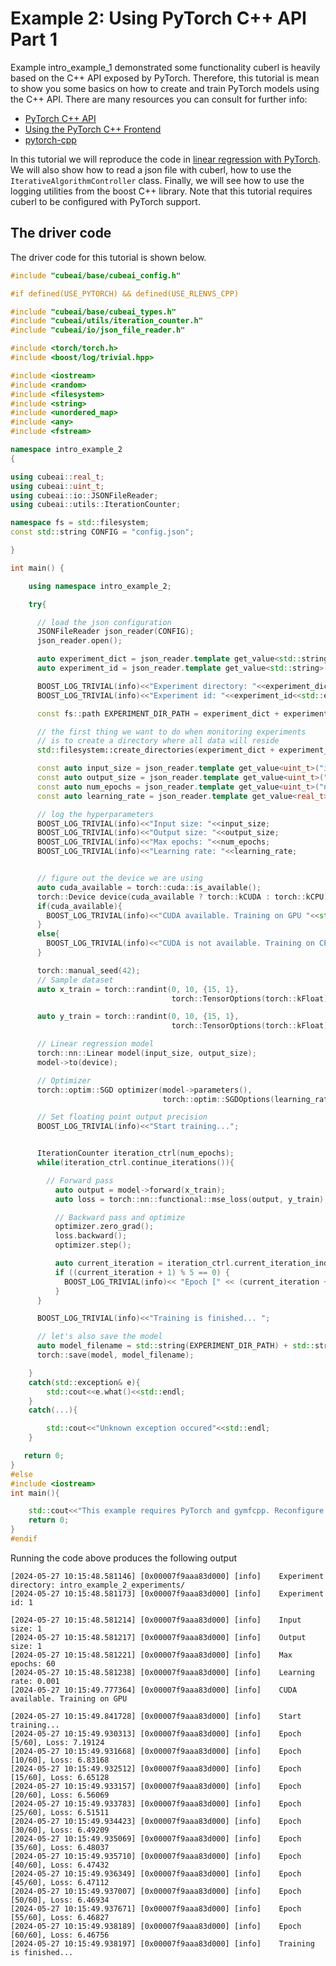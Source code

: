 # Example 2: Using PyTorch C++ API Part 1

Example intro_example_1 demonstrated some functionality
cuberl is heavily based on the C++ API exposed by PyTorch. 
Therefore, this tutorial is mean to show you some basics on how to create
and train PyTorch models using the C++ API. There are many resources you can
consult for further info:

- <a href="https://pytorch.org/cppdocs/">PyTorch C++ API</a>
- <a href="https://pytorch.org/tutorials/advanced/cpp_frontend.html">Using the PyTorch C++ Frontend</a>
- <a href="https://github.com/prabhuomkar/pytorch-cpp/tree/master">pytorch-cpp</a>

In this tutorial we will reproduce the code in <a href="https://github.com/prabhuomkar/pytorch-cpp/blob/master/tutorials/basics/linear_regression/main.cpp">linear regression with PyTorch</a>.
We will also show how to read a json file with cuberl, how to use the ```IterativeAlgorithmController``` class. Finally, we will see how to use the logging utilities from the boost C++ library.
Note that this tutorial requires cuberl to be configured with PyTorch support.


## The driver code

The driver code for this tutorial is shown below. 


```cpp
#include "cubeai/base/cubeai_config.h"

#if defined(USE_PYTORCH) && defined(USE_RLENVS_CPP)

#include "cubeai/base/cubeai_types.h"
#include "cubeai/utils/iteration_counter.h"
#include "cubeai/io/json_file_reader.h"

#include <torch/torch.h>
#include <boost/log/trivial.hpp>

#include <iostream>
#include <random>
#include <filesystem>
#include <string>
#include <unordered_map>
#include <any>
#include <fstream>

namespace intro_example_2
{

using cubeai::real_t;
using cubeai::uint_t;
using cubeai::io::JSONFileReader;
using cubeai::utils::IterationCounter;

namespace fs = std::filesystem;
const std::string CONFIG = "config.json";

}

int main() {

    using namespace intro_example_2;

    try{

      // load the json configuration
      JSONFileReader json_reader(CONFIG);
      json_reader.open();

      auto experiment_dict = json_reader.template get_value<std::string>("experiment_dict");
      auto experiment_id = json_reader.template get_value<std::string>("experiment_id");

      BOOST_LOG_TRIVIAL(info)<<"Experiment directory: "<<experiment_dict;
      BOOST_LOG_TRIVIAL(info)<<"Experiment id: "<<experiment_id<<std::endl;

      const fs::path EXPERIMENT_DIR_PATH = experiment_dict + experiment_id;

      // the first thing we want to do when monitoring experiments
      // is to create a directory where all data will reside
      std::filesystem::create_directories(experiment_dict + experiment_id);

      const auto input_size = json_reader.template get_value<uint_t>("input_size");
      const auto output_size = json_reader.template get_value<uint_t>("output_size");
      const auto num_epochs = json_reader.template get_value<uint_t>("num_epochs");
      const auto learning_rate = json_reader.template get_value<real_t>("lr");

      // log the hyperparameters
      BOOST_LOG_TRIVIAL(info)<<"Input size: "<<input_size;
      BOOST_LOG_TRIVIAL(info)<<"Output size: "<<output_size;
      BOOST_LOG_TRIVIAL(info)<<"Max epochs: "<<num_epochs;
      BOOST_LOG_TRIVIAL(info)<<"Learning rate: "<<learning_rate;


      // figure out the device we are using
      auto cuda_available = torch::cuda::is_available();
      torch::Device device(cuda_available ? torch::kCUDA : torch::kCPU);
      if(cuda_available){
        BOOST_LOG_TRIVIAL(info)<<"CUDA available. Training on GPU "<<std::endl;
      }
      else{
        BOOST_LOG_TRIVIAL(info)<<"CUDA is not available. Training on CPU "<<std::endl;
      }

      torch::manual_seed(42);
      // Sample dataset
      auto x_train = torch::randint(0, 10, {15, 1},
                                    torch::TensorOptions(torch::kFloat).device(device));

      auto y_train = torch::randint(0, 10, {15, 1},
                                    torch::TensorOptions(torch::kFloat).device(device));

      // Linear regression model
      torch::nn::Linear model(input_size, output_size);
      model->to(device);

      // Optimizer
      torch::optim::SGD optimizer(model->parameters(),
                                  torch::optim::SGDOptions(learning_rate));

      // Set floating point output precision
      BOOST_LOG_TRIVIAL(info)<<"Start training...";


      IterationCounter iteration_ctrl(num_epochs);
      while(iteration_ctrl.continue_iterations()){

        // Forward pass
          auto output = model->forward(x_train);
          auto loss = torch::nn::functional::mse_loss(output, y_train);

          // Backward pass and optimize
          optimizer.zero_grad();
          loss.backward();
          optimizer.step();

          auto current_iteration = iteration_ctrl.current_iteration_index();
          if ((current_iteration + 1) % 5 == 0) {
            BOOST_LOG_TRIVIAL(info)<< "Epoch [" << (current_iteration + 1) << "/" << num_epochs <<"], Loss: " << loss.item<double>(); //<< "\n";
          }
      }

      BOOST_LOG_TRIVIAL(info)<<"Training is finished... ";

      // let's also save the model
      auto model_filename = std::string(EXPERIMENT_DIR_PATH) + std::string("/linear_regression_model.pth");
      torch::save(model, model_filename);

    }
    catch(std::exception& e){
        std::cout<<e.what()<<std::endl;
    }
    catch(...){

        std::cout<<"Unknown exception occured"<<std::endl;
    }

   return 0;
}
#else
#include <iostream>
int main(){

    std::cout<<"This example requires PyTorch and gymfcpp. Reconfigure cuberl with USE_PYTORCH and USE_RLENVS_CPP flags turned ON."<<std::endl;
    return 0;
}
#endif
```

Running the code above produces the following output

```
[2024-05-27 10:15:48.581146] [0x00007f9aaa83d000] [info]    Experiment directory: intro_example_2_experiments/
[2024-05-27 10:15:48.581173] [0x00007f9aaa83d000] [info]    Experiment id: 1

[2024-05-27 10:15:48.581214] [0x00007f9aaa83d000] [info]    Input size: 1
[2024-05-27 10:15:48.581217] [0x00007f9aaa83d000] [info]    Output size: 1
[2024-05-27 10:15:48.581221] [0x00007f9aaa83d000] [info]    Max epochs: 60
[2024-05-27 10:15:48.581238] [0x00007f9aaa83d000] [info]    Learning rate: 0.001
[2024-05-27 10:15:49.777364] [0x00007f9aaa83d000] [info]    CUDA available. Training on GPU 

[2024-05-27 10:15:49.841728] [0x00007f9aaa83d000] [info]    Start training...
[2024-05-27 10:15:49.930313] [0x00007f9aaa83d000] [info]    Epoch [5/60], Loss: 7.19124
[2024-05-27 10:15:49.931668] [0x00007f9aaa83d000] [info]    Epoch [10/60], Loss: 6.83168
[2024-05-27 10:15:49.932512] [0x00007f9aaa83d000] [info]    Epoch [15/60], Loss: 6.65128
[2024-05-27 10:15:49.933157] [0x00007f9aaa83d000] [info]    Epoch [20/60], Loss: 6.56069
[2024-05-27 10:15:49.933783] [0x00007f9aaa83d000] [info]    Epoch [25/60], Loss: 6.51511
[2024-05-27 10:15:49.934423] [0x00007f9aaa83d000] [info]    Epoch [30/60], Loss: 6.49209
[2024-05-27 10:15:49.935069] [0x00007f9aaa83d000] [info]    Epoch [35/60], Loss: 6.48037
[2024-05-27 10:15:49.935710] [0x00007f9aaa83d000] [info]    Epoch [40/60], Loss: 6.47432
[2024-05-27 10:15:49.936349] [0x00007f9aaa83d000] [info]    Epoch [45/60], Loss: 6.47112
[2024-05-27 10:15:49.937007] [0x00007f9aaa83d000] [info]    Epoch [50/60], Loss: 6.46934
[2024-05-27 10:15:49.937671] [0x00007f9aaa83d000] [info]    Epoch [55/60], Loss: 6.46827
[2024-05-27 10:15:49.938189] [0x00007f9aaa83d000] [info]    Epoch [60/60], Loss: 6.46756
[2024-05-27 10:15:49.938197] [0x00007f9aaa83d000] [info]    Training is finished... 
```

